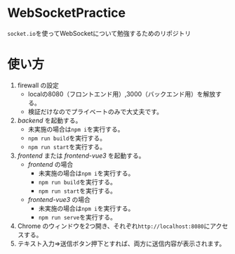 # WebSocketPractice
`socket.io`を使ってWebSocketについて勉強するためのリポジトリ

# 使い方
1. firewall の設定
   - localの8080（フロントエンド用）,3000（バックエンド用）を解放する。
   - 検証だけなのでプライベートのみで大丈夫です。
2. _backend_ を起動する。
   - 未実施の場合は`npm i`を実行する。
   - `npm run build`を実行する。
   - `npm run start`を実行する。
3. _frontend_ または _frontend-vue3_ を起動する。
   - _frontend_ の場合
      - 未実施の場合は`npm i`を実行する。 
      - `npm run build`を実行する。
      - `npm run start`を実行する。
   - _frontend-vue3_ の場合
      - 未実施の場合は`npm i`を実行する。 
      - `npm run serve`を実行する。
4. Chrome のウィンドウを2つ開き、それぞれ`http://localhost:8080`にアクセスする。
5. テキスト入力⇒送信ボタン押下とすれば、両方に送信内容が表示されます。
